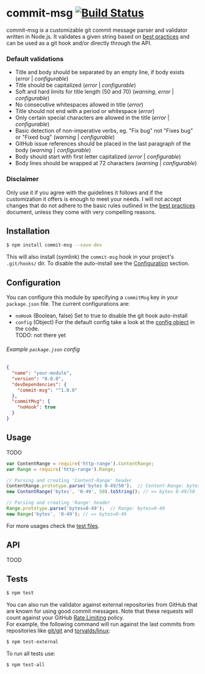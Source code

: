 # commit-msg [![Build Status](https://travis-ci.org/clns/node-commit-msg.svg?branch=master)](https://travis-ci.org/clns/node-commit-msg)

commit-msg is a customizable git commit message parser and validator
written in Node.js. It validates a given string based on
[best practices](CONTRIBUTING.md#commit-message) and can be used as a git hook
and/or directly through the API.

### Default validations

- Title and body should be separated by an empty line, if body exists
(*error* | *configurable*)
- Title should be capitalized (*error* | *configurable*)
- Soft and hard limits for title length (50 and 70)
(*warning, error* | *configurable*)
- No consecutive whitespaces allowed in title (*error*)
- Title should not end with a period or whitespace (*error*)
- Only certain special characters are allowed in the title
(*error* | *configurable*)
- Basic detection of non-imperative verbs, eg. "Fix bug" not "Fixes bug" or
"Fixed bug" (*warning* | *configurable*)
- GitHub issue references should be placed in the
last paragraph of the body (*warning* | *configurable*)
- Body should start with first letter capitalized (*error* | *configurable*)
- Body lines should be wrapped at 72 characters (*warning* | *configurable*)

### Disclaimer

Only use it if you agree with the guidelines it follows and
if the customization it offers is enough to meet your needs. I will not accept
changes that do not adhere to the basic rules outlined in the
[best practices](CONTRIBUTING.md#commit-message) document, unless they come
with very compelling reasons.

## Installation

```sh
$ npm install commit-msg --save-dev
```

This will also install (symlink) the `commit-msg` hook in your project's
`.git/hooks/` dir. To disable the auto-install see the
[Configuration](#configuration) section.

## Configuration

You can configure this module by specifying a `commitMsg` key in your
`package.json` file. The current configurations are:

- `noHook` (Boolean, false) Set to true to disable the git hook auto-install
- `config` (Object) For the default config take a look at the
[config object](lib/commit-message.js) in the code.  
  TODO: not there yet

###### Example `package.json` config

```json
{
  "name": "your-module",
  "version": "0.0.0",
  "devDependencies": {
    "commit-msg": "^1.0.0"
  },
  "commitMsg": {
    "noHook": true
  }
}
```

## Usage

TODO

```js
var ContentRange = require('http-range').ContentRange;
var Range = require('http-range').Range;

// Parsing and creating 'Content-Range' header
ContentRange.prototype.parse('bytes 0-49/50');  // Content-Range: bytes 0-49/50
new ContentRange('bytes', '0-49', 50).toString(); // => bytes 0-49/50

// Parsing and creating 'Range' header
Range.prototype.parse('bytes=0-49');  // Range: bytes=0-49
new Range('bytes', '0-49'); // => bytes=0-49
```

For more usages check the [test files](test).

## API

TOOD

## Tests

```sh
$ npm test
```

You can also run the validator against external repositories from GitHub
that are known for using good commit messages. Note that these requests
will count against your GitHub
[Rate Limiting](https://developer.github.com/v3/#rate-limiting) policy.  
For example, the following command will run against the last commits
from repositories like [git/git](https://github.com/git/git/commits/master)
and [torvalds/linux](https://github.com/torvalds/linux/commits/master):

```sh
$ npm test-external
```

To run all tests use:

```sh
$ npm test-all
```
